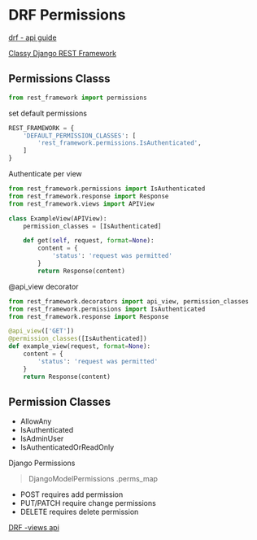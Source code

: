 # DRF Permissions

[drf - api guide](https://www.django-rest-framework.org/api-guide/permissions/)

[Classy Django REST Framework](https://www.cdrf.co/)

## Permissions Classs

```python
from rest_framework import permissions

```

set default permissions

```python
REST_FRAMEWORK = {
    'DEFAULT_PERMISSION_CLASSES': [
        'rest_framework.permissions.IsAuthenticated',
    ]
}

```

Authenticate per view

```python
from rest_framework.permissions import IsAuthenticated
from rest_framework.response import Response
from rest_framework.views import APIView

class ExampleView(APIView):
    permission_classes = [IsAuthenticated]

    def get(self, request, format=None):
        content = {
            'status': 'request was permitted'
        }
        return Response(content)

```

@api_view decorator

```python
from rest_framework.decorators import api_view, permission_classes
from rest_framework.permissions import IsAuthenticated
from rest_framework.response import Response

@api_view(['GET'])
@permission_classes([IsAuthenticated])
def example_view(request, format=None):
    content = {
        'status': 'request was permitted'
    }
    return Response(content)

```

## Permission Classes

- AllowAny
- IsAuthenticated
- IsAdminUser
- IsAuthenticatedOrReadOnly

Django Permissions

> DjangoModelPermissions .perms_map

- POST requires add permission
- PUT/PATCH require change permissions
- DELETE requires delete permission

[DRF -views api](https://www.django-rest-framework.org/api-guide/generic-views/)

